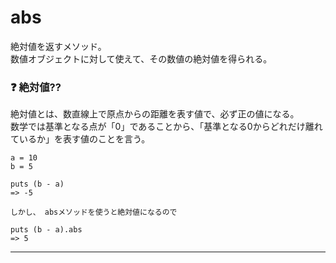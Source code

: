 # abs
絶対値を返すメソッド。  
数値オブジェクトに対して使えて、その数値の絶対値を得られる。

### ❓ 絶対値??
絶対値とは、数直線上で原点からの距離を表す値で、必ず正の値になる。  
数学では基準となる点が「0」であることから、「基準となる0からどれだけ離れているか」を表す値のことを言う。
~~~
a = 10
b = 5

puts (b - a)
=> -5

しかし、 absメソッドを使うと絶対値になるので

puts (b - a).abs
=> 5
~~~
***
